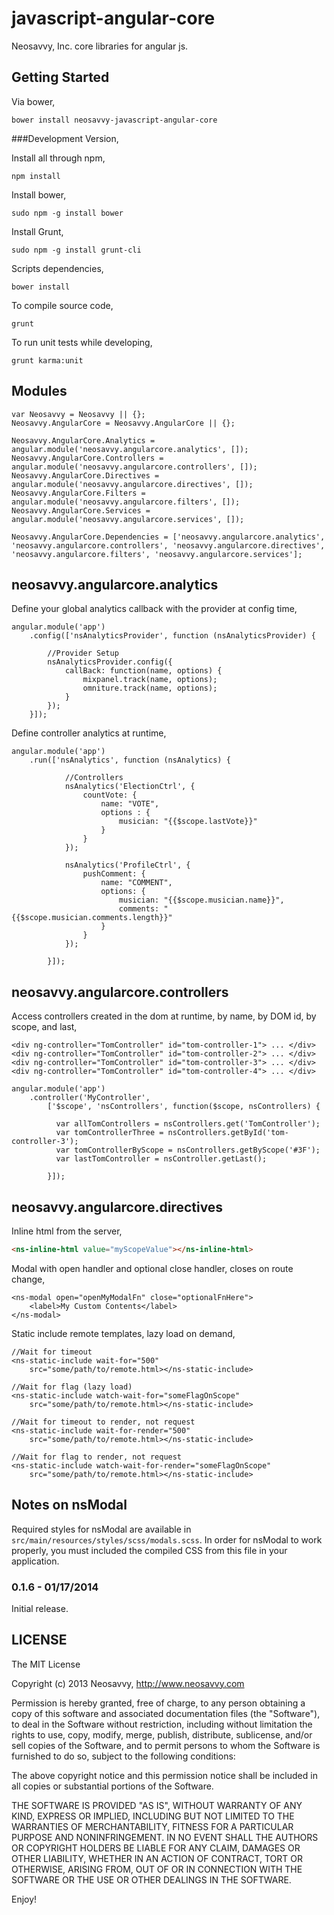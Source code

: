 javascript-angular-core
=======================

Neosavvy, Inc. core libraries for angular js.

## Getting Started
Via bower,

    bower install neosavvy-javascript-angular-core

###Development Version,

Install all through npm,

    npm install

Install bower,

    sudo npm -g install bower

Install Grunt,

    sudo npm -g install grunt-cli

Scripts dependencies,

    bower install


To compile source code,

    grunt

To run unit tests while developing,

    grunt karma:unit

## Modules

    var Neosavvy = Neosavvy || {};
    Neosavvy.AngularCore = Neosavvy.AngularCore || {};

    Neosavvy.AngularCore.Analytics = angular.module('neosavvy.angularcore.analytics', []);
    Neosavvy.AngularCore.Controllers = angular.module('neosavvy.angularcore.controllers', []);
    Neosavvy.AngularCore.Directives = angular.module('neosavvy.angularcore.directives', []);
    Neosavvy.AngularCore.Filters = angular.module('neosavvy.angularcore.filters', []);
    Neosavvy.AngularCore.Services = angular.module('neosavvy.angularcore.services', []);

    Neosavvy.AngularCore.Dependencies = ['neosavvy.angularcore.analytics', 'neosavvy.angularcore.controllers', 'neosavvy.angularcore.directives', 'neosavvy.angularcore.filters', 'neosavvy.angularcore.services'];

## neosavvy.angularcore.analytics

Define your global analytics callback with the provider at config time,

    angular.module('app')
        .config(['nsAnalyticsProvider', function (nsAnalyticsProvider) {

            //Provider Setup
            nsAnalyticsProvider.config({
                callBack: function(name, options) {
                    mixpanel.track(name, options);
                    omniture.track(name, options);
                }
            });
        }]);


Define controller analytics at runtime,

    angular.module('app')
        .run(['nsAnalytics', function (nsAnalytics) {

                //Controllers
                nsAnalytics('ElectionCtrl', {
                    countVote: {
                        name: "VOTE",
                        options : {
                            musician: "{{$scope.lastVote}}"
                        }
                    }
                });

                nsAnalytics('ProfileCtrl', {
                    pushComment: {
                        name: "COMMENT",
                        options: {
                            musician: "{{$scope.musician.name}}",
                            comments: "{{$scope.musician.comments.length}}"
                        }
                    }
                });

            }]);


## neosavvy.angularcore.controllers

Access controllers created in the dom at runtime, by name, by DOM id, by scope, and last,

    <div ng-controller="TomController" id="tom-controller-1"> ... </div>
    <div ng-controller="TomController" id="tom-controller-2"> ... </div>
    <div ng-controller="TomController" id="tom-controller-3"> ... </div>
    <div ng-controller="TomController" id="tom-controller-4"> ... </div>

    angular.module('app')
        .controller('MyController',
            ['$scope', 'nsControllers', function($scope, nsControllers) {

              var allTomControllers = nsControllers.get('TomController');
              var tomControllerThree = nsControllers.getById('tom-controller-3');
              var tomControllerByScope = nsControllers.getByScope('#3F');
              var lastTomController = nsController.getLast();

            }]);


## neosavvy.angularcore.directives

Inline html from the server,

```HTML
<ns-inline-html value="myScopeValue"></ns-inline-html>
```


Modal with open handler and optional close handler, closes on route change,

    <ns-modal open="openMyModalFn" close="optionalFnHere">
        <label>My Custom Contents</label>
    </ns-modal>


Static include remote templates, lazy load on demand,

    //Wait for timeout
    <ns-static-include wait-for="500"
        src="some/path/to/remote.html></ns-static-include>

    //Wait for flag (lazy load)
    <ns-static-include watch-wait-for="someFlagOnScope"
        src="some/path/to/remote.html></ns-static-include>

    //Wait for timeout to render, not request
    <ns-static-include wait-for-render="500"
        src="some/path/to/remote.html></ns-static-include>

    //Wait for flag to render, not request
    <ns-static-include watch-wait-for-render="someFlagOnScope"
        src="some/path/to/remote.html></ns-static-include>


## Notes on nsModal
Required styles for nsModal are available in ```src/main/resources/styles/scss/modals.scss```.
In order for nsModal to work properly, you must included the compiled CSS from this file in
your application.

### 0.1.6 - 01/17/2014

Initial release.

## LICENSE

The MIT License

Copyright (c) 2013 Neosavvy, http://www.neosavvy.com

Permission is hereby granted, free of charge, to any person obtaining a copy
of this software and associated documentation files (the "Software"), to deal
in the Software without restriction, including without limitation the rights
to use, copy, modify, merge, publish, distribute, sublicense, and/or sell
copies of the Software, and to permit persons to whom the Software is
furnished to do so, subject to the following conditions:

The above copyright notice and this permission notice shall be included in
all copies or substantial portions of the Software.

THE SOFTWARE IS PROVIDED "AS IS", WITHOUT WARRANTY OF ANY KIND, EXPRESS OR
IMPLIED, INCLUDING BUT NOT LIMITED TO THE WARRANTIES OF MERCHANTABILITY,
FITNESS FOR A PARTICULAR PURPOSE AND NONINFRINGEMENT. IN NO EVENT SHALL THE
AUTHORS OR COPYRIGHT HOLDERS BE LIABLE FOR ANY CLAIM, DAMAGES OR OTHER
LIABILITY, WHETHER IN AN ACTION OF CONTRACT, TORT OR OTHERWISE, ARISING FROM,
OUT OF OR IN CONNECTION WITH THE SOFTWARE OR THE USE OR OTHER DEALINGS IN
THE SOFTWARE.

Enjoy!
